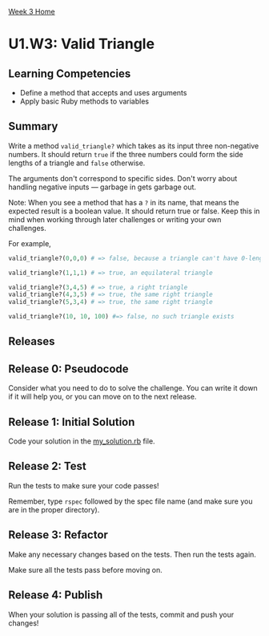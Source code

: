 [Week 3 Home](../../)

# U1.W3: Valid Triangle

## Learning Competencies
- Define a method that accepts and uses arguments
- Apply basic Ruby methods to variables

## Summary
Write a method `valid_triangle?` which takes as its input three non-negative numbers.  It should return `true` if the three numbers could form the side lengths of a triangle and `false` otherwise.

The arguments don't correspond to specific sides.  Don't worry about handling negative inputs &mdash; garbage in gets garbage out.

Note: When you see a method that has a `?` in its name, that means the expected result is a boolean value. It should return true or false. Keep this in mind when working through later challenges or writing your own challenges.

For example,

```ruby
valid_triangle?(0,0,0) # => false, because a triangle can't have 0-length sides

valid_triangle?(1,1,1) # => true, an equilateral triangle

valid_triangle?(3,4,5) # => true, a right triangle
valid_triangle?(4,3,5) # => true, the same right triangle
valid_triangle?(5,3,4) # => true, the same right triangle

valid_triangle?(10, 10, 100) #=> false, no such triangle exists
```


## Releases

## Release 0: Pseudocode
Consider what you need to do to solve the challenge. You can write it down if it will help you, or you can move on to the next release.

## Release 1: Initial Solution
Code your solution in the [my_solution.rb](my_solution.rb) file.

## Release 2: Test
Run the tests to make sure your code passes!

Remember, type `rspec` followed by the spec file name (and make sure you are in the proper directory).

## Release 3: Refactor
Make any necessary changes based on the tests. Then run the tests again.

Make sure all the tests pass before moving on.

## Release 4: Publish
When your solution is passing all of the tests, commit and push your changes!



